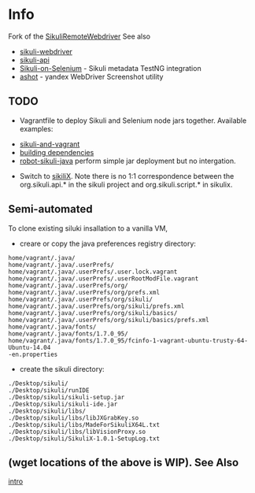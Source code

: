 Info
====

Fork of the [SikuliRemoteWebdriver](https://github.com/AJ-72/SikuliRemoteWebdriver)
See also 

 *  [sikuli-webdriver](https://github.com/edno/sikuli-webdriver)
 *  [sikuli-api](https://github.com/sikuli/sikuli-api)
 *  [Sikuli-on-Selenium](https://github.com/mubbashir/Sikuli-on-Selenium) - Sikuli metadata TestNG integration 
 *  [ashot](https://github.com/yandex-qatools/ashot) - yandex WebDriver Screenshot utility 


TODO
-----
* Vagrantfile to deploy Sikuli and Selenium node jars together. Available examples:
 - [sikuli-and-vagrant](https://prezi.com/x1jto6svmecr/sikuli-and-vagrant/)
 - [building dependencies](https://bugs.launchpad.net/sikuli/+bug/1349255/+attachment/4165859/+files/sikuli_install.sh)
 - [robot-sikuli-java](https://github.com/hasanen/robot-sikuli-java)
 perform simple jar deployment but  no intergation.
* Switch  to [sikiliX](https://github.com/RaiMan/SikuliX-2014). Note there is no 1:1 correspondence between the org.sikuli.api.* in the sikuli project and org.sikuli.script.* in sikulix.

Semi-automated
--------------
To clone existing siluki insallation to a vanilla VM,
* creare or copy the java preferences registry directory:

```
home/vagrant/.java/
home/vagrant/.java/.userPrefs/
home/vagrant/.java/.userPrefs/.user.lock.vagrant
home/vagrant/.java/.userPrefs/.userRootModFile.vagrant
home/vagrant/.java/.userPrefs/org/
home/vagrant/.java/.userPrefs/org/prefs.xml
home/vagrant/.java/.userPrefs/org/sikuli/
home/vagrant/.java/.userPrefs/org/sikuli/prefs.xml
home/vagrant/.java/.userPrefs/org/sikuli/basics/
home/vagrant/.java/.userPrefs/org/sikuli/basics/prefs.xml
home/vagrant/.java/fonts/
home/vagrant/.java/fonts/1.7.0_95/
home/vagrant/.java/fonts/1.7.0_95/fcinfo-1-vagrant-ubuntu-trusty-64-Ubuntu-14.04
-en.properties

```
* create the  sikuli directory:
```
./Desktop/sikuli/
./Desktop/sikuli/runIDE
./Desktop/sikuli/sikuli-setup.jar
./Desktop/sikuli/sikuli-ide.jar
./Desktop/sikuli/libs/
./Desktop/sikuli/libs/libJXGrabKey.so
./Desktop/sikuli/libs/MadeForSikuliX64L.txt
./Desktop/sikuli/libs/libVisionProxy.so
./Desktop/sikuli/SikuliX-1.0.1-SetupLog.txt
```
(wget locations of the above is WIP).
See Also
--------
[intro](http://devengineering.com/blog/testing/how-integrate-sikuli-script-selenium-webdriver)
